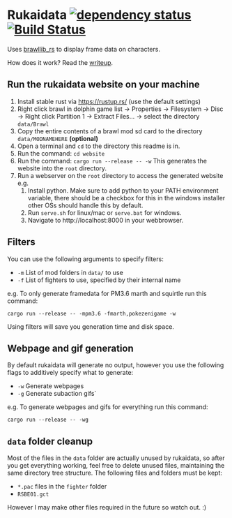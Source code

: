 # Rukaidata [![dependency status](https://deps.rs/repo/github/rukai/rukaidata/status.svg)](https://deps.rs/repo/github/rukai/rukaidata) [![Build Status](https://travis-ci.com/rukai/rukaidata.svg?branch=master)](https://travis-ci.com/rukai/rukaidata)

Uses [brawllib_rs](https://github.com/rukai/brawllib_rs) to display frame data on characters.

How does it work? Read the [writeup](docs/writeup.md).

## Run the rukaidata website on your machine

1.  Install stable rust via https://rustup.rs/ (use the default settings)
2.  Right click brawl in dolphin game list -> Properties -> Filesystem -> Disc -> Right click Partition 1 -> Extract Files... -> select the directory `data/Brawl`
3.  Copy the entire contents of a brawl mod sd card to the directory `data/MODNAMEHERE` **(optional)**
4.  Open a terminal and `cd` to the directory this readme is in.
5.  Run the command: `cd website`
6.  Run the command: `cargo run --release -- -w` This generates the website into the `root` directory.
7.  Run a webserver on the `root` directory to access the generated website e.g.
    1.  Install python. Make sure to add python to your PATH environment variable, there should be a checkbox for this in the windows installer other OSs should handle this by default.
    2.  Run `serve.sh` for linux/mac or `serve.bat` for windows.
    3.  Navigate to http://localhost:8000 in your webbrowser.

## Filters

You can use the following arguments to specify filters:

*   `-m` List of mod folders in `data/` to use
*   `-f` List of fighters to use, specified by their internal name

e.g. To only generate framedata for PM3.6 marth and squirtle run this command:

`cargo run --release -- -mpm3.6 -fmarth,pokezenigame -w`

Using filters will save you generation time and disk space.

## Webpage and gif generation

By default rukaidata will generate no output, however you use the following flags to additively specify what to generate:

*   `-w` Generate webpages
*   `-g` Generate subaction gifs`

e.g. To generate webpages and gifs for everything run this command:

`cargo run --release -- -wg`


## `data` folder cleanup

Most of the files in the `data` folder are actually unused by rukaidata, so after you get everything working, feel free to delete unused files, maintaining the same directory tree structure.
The following files and folders must be kept:
*   `*.pac` files in the `fighter` folder
*   `RSBE01.gct`

However I may make other files required in the future so watch out. :)
